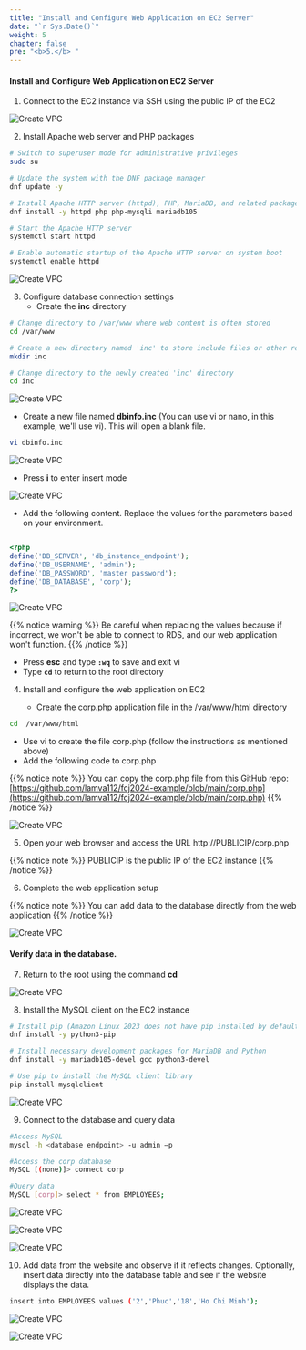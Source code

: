 ```yaml
---
title: "Install and Configure Web Application on EC2 Server"
date: "`r Sys.Date()`" 
weight: 5 
chapter: false
pre: "<b>5.</b> "
---
```


#### Install and Configure Web Application on EC2 Server

1. Connect to the EC2 instance via SSH using the public IP of the EC2

![Create VPC](/images/5/001.png?featherlight=false&width=90pc)

2. Install Apache web server and PHP packages

```bash
# Switch to superuser mode for administrative privileges
sudo su

# Update the system with the DNF package manager
dnf update -y

# Install Apache HTTP server (httpd), PHP, MariaDB, and related packages
dnf install -y httpd php php-mysqli mariadb105 

# Start the Apache HTTP server
systemctl start httpd

# Enable automatic startup of the Apache HTTP server on system boot
systemctl enable httpd

```
![Create VPC](/images/5/002.png?featherlight=false&width=50pc&height=30pc)

3. Configure database connection settings
   - Create the **inc** directory

```bash
# Change directory to /var/www where web content is often stored
cd /var/www

# Create a new directory named 'inc' to store include files or other resources
mkdir inc

# Change directory to the newly created 'inc' directory
cd inc

```

![Create VPC](/images/5/002.png?featherlight=false&width=50pc&height)

- Create a new file named **dbinfo.inc** (You can use vi or nano, in this example, we'll use vi). This will open a blank file.

```bash
vi dbinfo.inc
```
![Create VPC](/images/5/004.png?featherlight=false&width=50pc&height=30pc)

- Press **i** to enter insert mode

![Create VPC](/images/5/005.png?featherlight=false&width=50pc&height=30pc)

- Add the following content. Replace the values for the parameters based on your environment.

```php

<?php
define('DB_SERVER', 'db_instance_endpoint');
define('DB_USERNAME', 'admin');
define('DB_PASSWORD', 'master password');
define('DB_DATABASE', 'corp');
?>

```

![Create VPC](/images/5/006.png?featherlight=false&width=50pc&height=30pc)

{{% notice warning %}}
Be careful when replacing the values because if incorrect, we won't be able to connect to RDS, and our web application won't function.
{{% /notice %}}

- Press **esc** and type **```:wq```** to save and exit vi
- Type **```cd```** to return to the root directory

4. Install and configure the web application on EC2

   - Create the corp.php application file in the /var/www/html directory

```bash
cd  /var/www/html
```

- Use vi to create the file corp.php (follow the instructions as mentioned above)
- Add the following code to corp.php

{{% notice note %}}
You can copy the corp.php file from this GitHub repo: [https://github.com/lamva112/fcj2024-example/blob/main/corp.php](https://github.com/lamva112/fcj2024-example/blob/main/corp.php)
{{% /notice %}}

![Create VPC](/images/5/007.png?featherlight=false&width=50pc&height=30pc)

5. Open your web browser and access the URL http://PUBLICIP/corp.php

{{% notice note %}}
PUBLICIP is the public IP of the EC2 instance
{{% /notice %}}

6. Complete the web application setup

{{% notice note %}}
You can add data to the database directly from the web application
{{% /notice %}}

![Create VPC](/images/5/008.png?featherlight=false&width=50pc&height=30pc)

#### Verify data in the database.

7. Return to the root using the command **cd**

![Create VPC](/images/5/009.png?featherlight=false&width=50pc&height=30pc)

8. Install the MySQL client on the EC2 instance

```bash
# Install pip (Amazon Linux 2023 does not have pip installed by default)
dnf install -y python3-pip

# Install necessary development packages for MariaDB and Python
dnf install -y mariadb105-devel gcc python3-devel

# Use pip to install the MySQL client library
pip install mysqlclient

```
![Create VPC](/images/5/010.png?featherlight=false&width=50pc&height=30pc)

9. Connect to the database and query data

```bash
#Access MySQL
mysql -h <database endpoint> -u admin –p 

#Access the corp database
MySQL [(none)]> connect corp

#Query data
MySQL [corp]> select * from EMPLOYEES;


```
![Create VPC](/images/5/011.png?featherlight=false&width=50pc&height=30pc)

![Create VPC](/images/5/012.png?featherlight=false&width=50pc&height=30pc)

![Create VPC](/images/5/013.png?featherlight=false&width=50pc&height=30pc)

10. Add data from the website and observe if it reflects changes. Optionally, insert data directly into the database table and see if the website displays the data.

```bash
insert into EMPLOYEES values ('2','Phuc','18','Ho Chi Minh');

```

![Create VPC](/images/5/014.png?featherlight=false&width=50pc&height=30pc)

![Create VPC](/images/5/15.png?featherlight=false&width=50pc&height=30pc)
